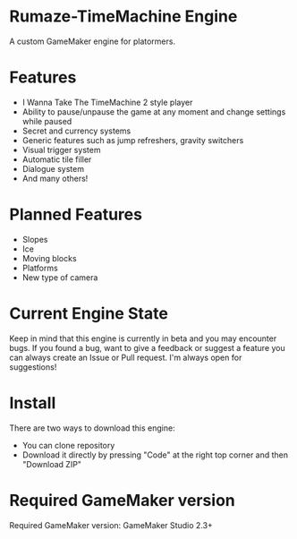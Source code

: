 # Rumaze-TimeMachine Engine
A custom GameMaker engine for platormers.  

# Features
* I Wanna Take The TimeMachine 2 style player
* Ability to pause/unpause the game at any moment and change settings while paused
* Secret and currency systems
* Generic features such as jump refreshers, gravity switchers
* Visual trigger system
* Automatic tile filler
* Dialogue system
* And many others!

# Planned Features
* Slopes
* Ice
* Moving blocks
* Platforms
* New type of camera

# Current Engine State

Keep in mind that this engine is currently in beta and you may encounter bugs. If you found a bug, want to give a feedback or suggest a feature you can always create an Issue or Pull request. I'm always open for suggestions!

# Install
There are two ways to download this engine:
* You can clone repository
* Download it directly by pressing "Code" at the right top corner and then "Download ZIP"

# Required GameMaker version
Required GameMaker version: GameMaker Studio 2.3+

